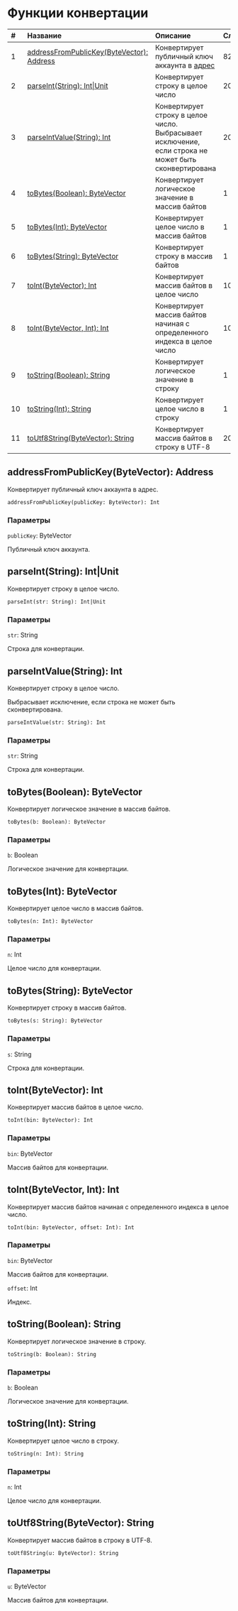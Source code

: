 # Функции конвертации

|   #   | Название | Описание | Сложность |
| :--- | :--- | :--- | :--- |
| 1 | [addressFromPublicKey(ByteVector): Address](#address-from-public-key)  | Конвертирует публичный ключ аккаунта в [адрес](/blockchain/address.md) | 82 |
| 2 | [parseInt(String): Int&#124;Unit](#parse-int)  | Конвертирует строку в целое число | 20 |
| 3 | [parseIntValue(String): Int](#parse-int-value)  | Конвертирует строку в целое число.<br>Выбрасывает исключение, если строка не может быть сконвертирована | 20 |
| 4 | [toBytes(Boolean): ByteVector](#to-bytes-boolean)  | Конвертирует логическое значение в массив байтов | 1 |
| 5 | [toBytes(Int): ByteVector](#to-bytes-int)  | Конвертирует целое число в массив байтов | 1 |
| 6 | [toBytes(String): ByteVector](#to-bytes-string)  | Конвертирует строку в массив байтов | 1 |
| 7 | [toInt(ByteVector): Int](#to-int)  | Конвертирует массив байтов в целое число | 10 |
| 8 | [toInt(ByteVector, Int): Int](#to-int-index)  | Конвертирует массив байтов начиная с определенного индекса в целое число | 10 |
| 9 | [toString(Boolean): String](#to-string-boolean)  | Конвертирует логическое значение в строку | 1 |
| 10 | [toString(Int): String](#to-string-int)  | Конвертирует целое число в строку | 1 |
| 11 | [toUtf8String(ByteVector): String](#to-utf8-string)  | Конвертирует массив байтов в строку в UTF-8 | 20 |

## addressFromPublicKey(ByteVector): Address<a id="#address-from-public-key"></a>

Конвертирует публичный ключ аккаунта в адрес.

``` ride
addressFromPublicKey(publicKey: ByteVector): Int
```

### Параметры

`publicKey`: ByteVector

Публичный ключ аккаунта.

## parseInt(String): Int&#124;Unit<a id="#parse-int"></a>

Конвертирует строку в целое число.

``` ride
parseInt(str: String): Int|Unit
```

### Параметры

`str`: String

Строка для конвертации.

## parseIntValue(String): Int<a id="#parse-int-value"></a>

Конвертирует строку в целое число.

Выбрасывает исключение, если строка не может быть сконвертирована.

``` ride
parseIntValue(str: String): Int
```

### Параметры

`str`: String

Строка для конвертации.

## toBytes(Boolean): ByteVector<a id="#to-bytes-boolean"></a>

Конвертирует логическое значение в массив байтов.

``` ride
toBytes(b: Boolean): ByteVector
```

### Параметры

`b`: Boolean

Логическое значение для конвертации.

## toBytes(Int): ByteVector<a id="#to-bytes-int"></a>

Конвертирует целое число в массив байтов.

``` ride
toBytes(n: Int): ByteVector
```

### Параметры

`n`: Int

Целое число для конвертации.

## toBytes(String): ByteVector<a id="#to-bytes-string"></a>

Конвертирует строку в массив байтов.

``` ride
toBytes(s: String): ByteVector
```

### Параметры

`s`: String

Строка для конвертации.

## toInt(ByteVector): Int<a id="#to-int"></a>

Конвертирует массив байтов в целое число.

``` ride
toInt(bin: ByteVector): Int
```

### Параметры

`bin`: ByteVector

Массив байтов для конвертации.

## toInt(ByteVector, Int): Int<a id="#to-int-index"></a>

Конвертирует массив байтов начиная с определенного индекса в целое число.

``` ride
toInt(bin: ByteVector, offset: Int): Int
```

### Параметры

`bin`: ByteVector

Массив байтов для конвертации.

`offset`: Int

Индекс.

## toString(Boolean): String<a id="#to-string-boolean"></a>

Конвертирует логическое значение в строку.

``` ride
toString(b: Boolean): String
```

### Параметры

`b`: Boolean

Логическое значение для конвертации.

## toString(Int): String<a id="#to-string-int"></a>

Конвертирует целое число в строку.

``` ride
toString(n: Int): String
```

### Параметры

`n`: Int

Целое число для конвертации.

## toUtf8String(ByteVector): String<a id="#to-utf8-string"></a>

Конвертирует массив байтов в строку в UTF-8.

``` ride
toUtf8String(u: ByteVector): String
```

### Параметры

`u`: ByteVector

Массив байтов для конвертации.
